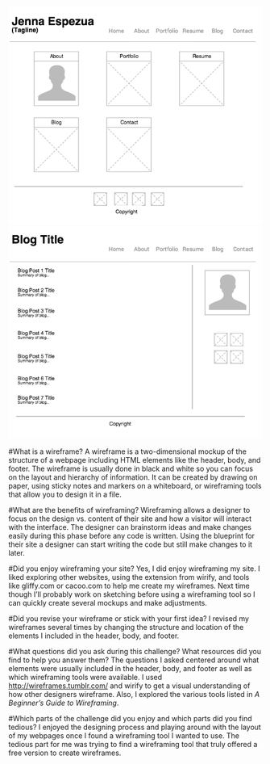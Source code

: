 ![Index Wireframe](imgs/wireframe-index.png)
![Blog Index Wireframe](imgs/wireframe-blog-index.png)

#What is a wireframe?
A wireframe is a two-dimensional mockup of the structure of a webpage including HTML elements like the header, body, and footer.  The wireframe is usually done in black and white so you can focus on the layout and hierarchy of information.  It can be created by drawing on paper, using sticky notes and markers on a whiteboard, or wireframing tools that allow you to design it in a file.

#What are the benefits of wireframing?
Wireframing allows a designer to focus on the design vs. content of their site and how a visitor will interact with the interface.  The designer can brainstorm ideas and make changes easily during this phase before any code is written.  Using the blueprint for their site a designer can start writing the code but still make changes to it later.

#Did you enjoy wireframing your site?
Yes, I did enjoy wireframing my site.  I liked exploring other websites, using the extension from wirify, and tools like gliffy.com or cacoo.com to help me create my wireframes.  Next time though I’ll probably work on sketching before using a wireframing tool so I can quickly create several mockups and make adjustments.

#Did you revise your wireframe or stick with your first idea?
I revised my wireframes several times by changing the structure and location of the elements I included in the header, body, and footer.

#What questions did you ask during this challenge? What resources did you find to help you answer them?
The questions I asked centered around what elements were usually included in the header, body, and footer as well as which wireframing tools were available.   I used http://wireframes.tumblr.com/ and wirify to get a visual understanding of how other designers wireframe.  Also, I explored the various tools listed in *A Beginner’s Guide to Wireframing*.

#Which parts of the challenge did you enjoy and which parts did you find tedious?
I enjoyed the designing process and playing around with the layout of my webpages once I found a wireframing tool I wanted to use.  The tedious part for me was trying to find a wireframing tool that truly offered a free version to create wireframes.

